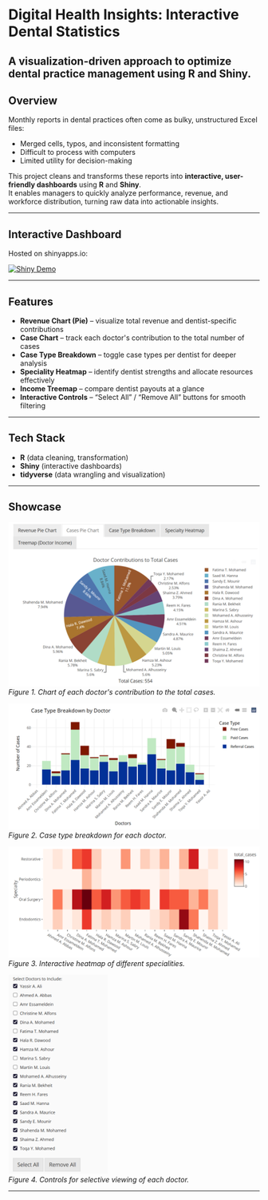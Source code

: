 # Digital Health Insights: Interactive Dental Statistics  

**A visualization-driven approach to optimize dental practice management using R and Shiny.**  
---


## Overview  

Monthly reports in dental practices often come as bulky, unstructured Excel files:  
- Merged cells, typos, and inconsistent formatting  
- Difficult to process with computers  
- Limited utility for decision-making  

This project cleans and transforms these reports into **interactive, user-friendly dashboards** using **R** and **Shiny**.  
It enables managers to quickly analyze performance, revenue, and workforce distribution, turning raw data into actionable insights.  

---
## Interactive Dashboard
Hosted on shinyapps.io:

[![Shiny Demo](https://img.shields.io/badge/Live_Demo-Shiny-1f77b4?style=for-the-badge&logo=r)](https://patrickmichael.shinyapps.io/Patrick-Michael-University/)


---

## Features  

- **Revenue Chart (Pie)** – visualize total revenue and dentist-specific contributions  
- **Case Chart** – track each doctor's contribution to the total number of cases 
- **Case Type Breakdown** – toggle case types per dentist for deeper analysis  
- **Speciality Heatmap** – identify dentist strengths and allocate resources effectively  
- **Income Treemap** – compare dentist payouts at a glance  
- **Interactive Controls** – “Select All” / “Remove All” buttons for smooth filtering  

---

## Tech Stack  

- **R** (data cleaning, transformation)  
- **Shiny** (interactive dashboards)  
- **tidyverse** (data wrangling and visualization)  

---


## Showcase

<p align="left">
  <img src="./Showcase/case-chart.png" width="550" alt="Revenue dashboard"/><br>
  <em>Figure 1. Chart of each doctor's contribution to the total cases.</em>
</p>

<p align="left">
  <img src="./Showcase/case-type.png" width="550" alt="Revenue dashboard"/><br>
  <em>Figure 2. Case type breakdown for each doctor.</em>
</p>


<p align="left">
  <img src="./Showcase/heatmap.png" width="550" alt="Revenue dashboard"/><br>
  <em>Figure 3. Interactive heatmap of different specialities.</em>
</p>


<p align="left">
  <img src="./Showcase/controls.png" width="200" alt="Revenue dashboard"/><br>
  <em>Figure 4. Controls for selective viewing of each doctor.</em>
</p>

---





